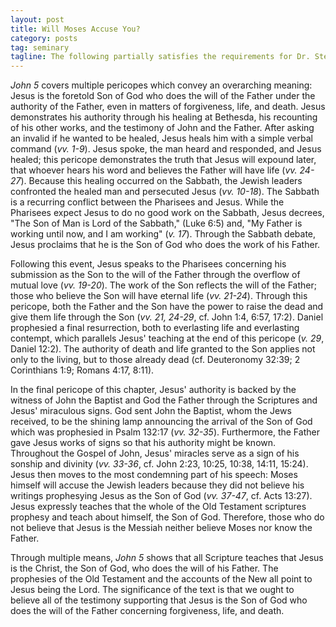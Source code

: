 ```yaml
---
layout: post
title: Will Moses Accuse You?
category: posts
tag: seminary
tagline: The following partially satisfies the requirements for Dr. Steven McKinion's Biblical Hermeneutics class at Southeastern Baptist Theological Seminary.
---
```


<cite class='bibleref' title='John 5'>John 5</cite> covers multiple pericopes which convey an overarching meaning: Jesus is the foretold Son of God who does the will of the Father under the authority of the Father, even in matters of forgiveness, life, and death. Jesus demonstrates his authority through his healing at Bethesda, his recounting of his other works, and the testimony of John and the Father. 
After asking an invalid if he wanted to be healed, Jesus heals him with a simple verbal command (<cite class='bibleref' title='John 5:1-9'>vv. 1-9</cite>). Jesus spoke, the man heard and responded, and Jesus healed; this pericope demonstrates the truth that Jesus will expound later, that whoever hears his word and believes the Father will have life (<cite class='bibleref' title='John 5:24-27'>vv. 24-27</cite>). Because this healing occurred on the Sabbath, the Jewish leaders confronted the healed man and persecuted Jesus (<cite class='bibleref' title='John 5:10-18'>vv. 10-18</cite>). The Sabbath is a recurring conflict between the Pharisees and Jesus. While the Pharisees expect Jesus to do no good work on the Sabbath, Jesus decrees, "The Son of Man is Lord of the Sabbath," (Luke 6:5) and, "My Father is working until now, and I am working" (<cite class='bibleref' title='John 5:17'>v. 17</cite>). Through the Sabbath debate, Jesus proclaims that he is the Son of God who does the work of his Father.

Following this event, Jesus speaks to the Pharisees concerning his submission as the Son to the will of the Father through the overflow of mutual love (<cite class='bibleref' title='John 5:19-20'>vv. 19-20</cite>). The work of the Son reflects the will of the Father; those who believe the Son will have eternal life (<cite class='bibleref' title='John 5:21-24'>vv. 21-24</cite>). Through this pericope, both the Father and the Son have the power to raise the dead and give them life through the Son (<cite class='bibleref' title='John 5:21,24-29'>vv. 21, 24-29</cite>, cf. John 1:4, 6:57, 17:2). Daniel prophesied a final resurrection, both to everlasting life and everlasting contempt, which parallels Jesus' teaching at the end of this pericope (<cite class='bibleref' title='John 5:29'>v. 29</cite>, Daniel 12:2). The authority of death and life granted to the Son applies not only to the living, but to those already dead (cf. Deuteronomy 32:39; 2 Corinthians 1:9; Romans 4:17, 8:11).

In the final pericope of this chapter, Jesus' authority is backed by the witness of John the Baptist and God the Father through the Scriptures and Jesus' miraculous signs. God sent John the Baptist, whom the Jews received, to be the shining lamp announcing the arrival of the Son of God which was prophesied in Psalm 132:17 (<cite class='bibleref' title='John 5:32-35'>vv. 32-35</cite>). Furthermore, the Father gave Jesus works of signs so that his authority might be known. Throughout the Gospel of John, Jesus' miracles serve as a sign of his sonship and divinity (<cite class='bibleref' title='John 5:33-36'>vv. 33-36</cite>, cf. John 2:23, 10:25, 10:38, 14:11, 15:24). Jesus then moves to the most condemning part of his speech: Moses himself will accuse the Jewish leaders because they did not believe his writings prophesying Jesus as the Son of God (<cite class='bibleref' title='John 5:37-47'>vv. 37-47</cite>, cf. Acts 13:27). Jesus expressly teaches that the whole of the Old Testament scriptures prophesy and teach about himself, the Son of God. Therefore, those who do not believe that Jesus is the Messiah neither believe Moses nor know the Father.

Through multiple means, <cite class='bibleref' title='John 5'>John 5</cite> shows that all Scripture teaches that Jesus is the Christ, the Son of God, who does the will of his Father. The prophesies of the Old Testament and the accounts of the New all point to Jesus being the Lord. The significance of the text is that we ought to believe all of the testimony supporting that Jesus is the Son of God who does the will of the Father concerning forgiveness, life, and death.
